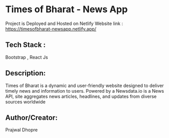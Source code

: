 # Times of Bharat - News App
Project is Deployed and Hosted on Netlify 
Website link : https://timesofbharat-newsapp.netlify.app/

## Tech Stack :
Bootstrap , React Js

## Description:
Times of Bharat is a dynamic and user-friendly website designed to deliver timely news and information to users. Powered by a Newsdata.io is a News API, site aggregates news articles, headlines, and updates from diverse sources worldwide

## Author/Creator:
Prajwal Dhopre
